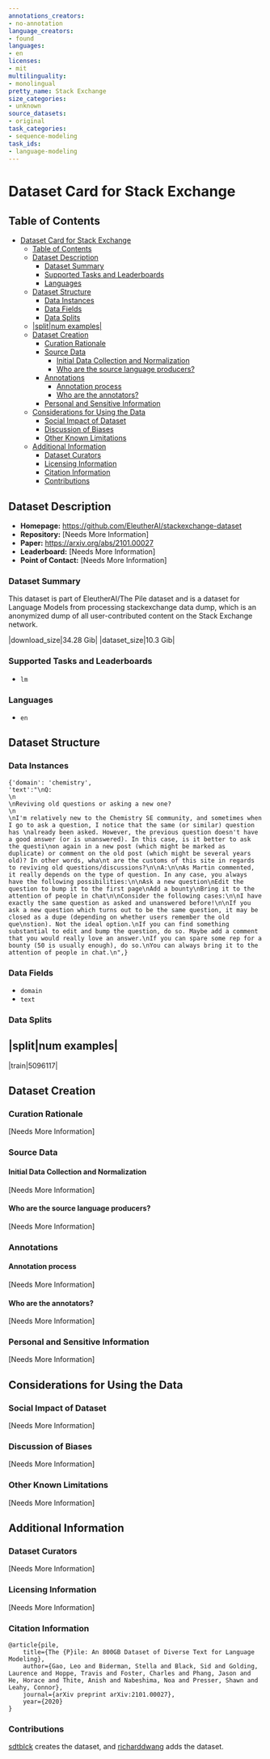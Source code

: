 ```yaml
---
annotations_creators:
- no-annotation
language_creators:
- found
languages:
- en
licenses:
- mit
multilinguality:
- monolingual
pretty_name: Stack Exchange
size_categories:
- unknown
source_datasets:
- original
task_categories:
- sequence-modeling
task_ids:
- language-modeling
---
```


# Dataset Card for Stack Exchange

## Table of Contents
- [Dataset Card for Stack Exchange](#dataset-card-for-stack-exchange)
  - [Table of Contents](#table-of-contents)
  - [Dataset Description](#dataset-description)
    - [Dataset Summary](#dataset-summary)
    - [Supported Tasks and Leaderboards](#supported-tasks-and-leaderboards)
    - [Languages](#languages)
  - [Dataset Structure](#dataset-structure)
    - [Data Instances](#data-instances)
    - [Data Fields](#data-fields)
    - [Data Splits](#data-splits)
  - [|split|num examples|](#splitnum-examples)
  - [Dataset Creation](#dataset-creation)
    - [Curation Rationale](#curation-rationale)
    - [Source Data](#source-data)
      - [Initial Data Collection and Normalization](#initial-data-collection-and-normalization)
      - [Who are the source language producers?](#who-are-the-source-language-producers)
    - [Annotations](#annotations)
      - [Annotation process](#annotation-process)
      - [Who are the annotators?](#who-are-the-annotators)
    - [Personal and Sensitive Information](#personal-and-sensitive-information)
  - [Considerations for Using the Data](#considerations-for-using-the-data)
    - [Social Impact of Dataset](#social-impact-of-dataset)
    - [Discussion of Biases](#discussion-of-biases)
    - [Other Known Limitations](#other-known-limitations)
  - [Additional Information](#additional-information)
    - [Dataset Curators](#dataset-curators)
    - [Licensing Information](#licensing-information)
    - [Citation Information](#citation-information)
    - [Contributions](#contributions)

## Dataset Description

- **Homepage:** https://github.com/EleutherAI/stackexchange-dataset
- **Repository:** [Needs More Information]
- **Paper:** https://arxiv.org/abs/2101.00027
- **Leaderboard:** [Needs More Information]
- **Point of Contact:** [Needs More Information]

### Dataset Summary

This dataset is part of EleutherAI/The Pile dataset and is a dataset for Language Models from processing stackexchange data dump, which is an anonymized dump of all user-contributed content on the Stack Exchange network.

|download_size|34.28 Gib|
|dataset_size|10.3 Gib|

### Supported Tasks and Leaderboards

- `lm`

### Languages

- `en`

## Dataset Structure

### Data Instances

```
{'domain': 'chemistry',
'text':"\nQ:                                                                                                                                            \n                                                                                                                                              \nReviving old questions or asking a new one?                                                                                                   \n                                                                                                                                              \nI'm relatively new to the Chemistry SE community, and sometimes when I go to ask a question, I notice that the same (or similar) question has \nalready been asked. However, the previous question doesn't have a good answer (or is unanswered). In this case, is it better to ask the questi\non again in a new post (which might be marked as duplicate) or comment on the old post (which might be several years old)? In other words, wha\nt are the customs of this site in regards to reviving old questions/discussions?\n\nA:\n\nAs Martin commented, it really depends on the type of question. In any case, you always have the following possibilities:\n\nAsk a new question\nEdit the question to bump it to the first page\nAdd a bounty\nBring it to the attention of people in chat\n\nConsider the following cases:\n\nI have exactly the same question as asked and unanswered before!\n\nIf you ask a new question which turns out to be the same question, it may be closed as a dupe (depending on whether users remember the old que\nstion). Not the ideal option.\nIf you can find something substantial to edit and bump the question, do so. Maybe add a comment that you would really love an answer.\nIf you can spare some rep for a bounty (50 is usually enough), do so.\nYou can always bring it to the attention of people in chat.\n",}
```

### Data Fields

- `domain`
- `text`

### Data Splits

|split|num examples|
--------------------------------
|train|5096117|

## Dataset Creation

### Curation Rationale

[Needs More Information]

### Source Data

#### Initial Data Collection and Normalization

[Needs More Information]

#### Who are the source language producers?

[Needs More Information]

### Annotations

#### Annotation process

[Needs More Information]

#### Who are the annotators?

[Needs More Information]

### Personal and Sensitive Information

[Needs More Information]

## Considerations for Using the Data

### Social Impact of Dataset

[Needs More Information]

### Discussion of Biases

[Needs More Information]

### Other Known Limitations

[Needs More Information]

## Additional Information

### Dataset Curators

[Needs More Information]

### Licensing Information

[Needs More Information]

### Citation Information

```
@article{pile,
    title={The {P}ile: An 800GB Dataset of Diverse Text for Language Modeling},
    author={Gao, Leo and Biderman, Stella and Black, Sid and Golding, Laurence and Hoppe, Travis and Foster, Charles and Phang, Jason and He, Horace and Thite, Anish and Nabeshima, Noa and Presser, Shawn and Leahy, Connor},
    journal={arXiv preprint arXiv:2101.00027},
    year={2020}
}
```

### Contributions
[sdtblck](https://github.com/sdtblck) creates the dataset, and [richarddwang](https://github.com/richarddwang) adds the dataset.